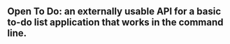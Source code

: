 ## Open To Do: an externally usable API for a basic to-do list application that works in the command line.
